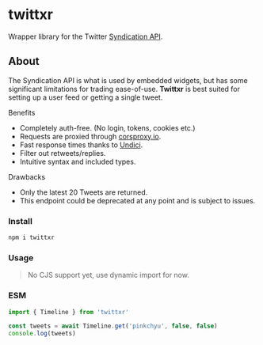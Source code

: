# twittxr
 Wrapper library for the Twitter [Syndication API](https://syndication.twitter.com/srv/timeline-profile/screen-name/elonmusk?showReplies=true).

## About

The Syndication API is what is used by embedded widgets, but has some significant limitations for trading ease-of-use. **Twittxr** is best suited for setting up a user feed or getting a single tweet.

Benefits
- Completely auth-free. (No login, tokens, cookies etc.)
- Requests are proxied through [corsproxy.io](https://corsproxy.io).
- Fast response times thanks to [Undici](https://github.com/nodejs/undici).
- Filter out retweets/replies.
- Intuitive syntax and included types.

Drawbacks
- Only the latest 20 Tweets are returned.
- This endpoint could be deprecated at any point and is subject to issues.

### Install
```bash
npm i twittxr
```

### Usage
> No CJS support yet, use dynamic import for now.

### ESM
```js
import { Timeline } from 'twittxr'

const tweets = await Timeline.get('pinkchyu', false, false)
console.log(tweets)
```